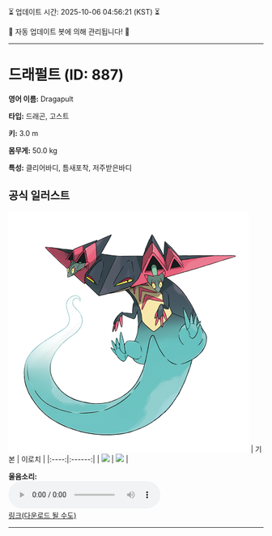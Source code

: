 
⏳ 업데이트 시간: 2025-10-06 04:56:21 (KST) ⏳

🤖 자동 업데이트 봇에 의해 관리됩니다! 🤖

---

# 드래펄트 (ID: 887)
**영어 이름:** Dragapult

**타입:** 드래곤, 고스트

**키:** 3.0 m

**몸무게:** 50.0 kg

**특성:** 클리어바디, 틈새포착, 저주받은바디

## 공식 일러스트
![](https://raw.githubusercontent.com/PokeAPI/sprites/master/sprites/pokemon/other/official-artwork/887.png)
| 기본 | 이로치 |
|:----:|:------:|
| <img src="http://play.pokemonshowdown.com/sprites/ani/dragapult.gif" width="200"> | <img src="http://play.pokemonshowdown.com/sprites/ani-shiny/dragapult.gif" width="200"> |

**울음소리:**<br><audio controls src="https://raw.githubusercontent.com/PokeAPI/cries/main/cries/pokemon/latest/887.ogg"></audio><br> [링크(다운로드 될 수도)](https://raw.githubusercontent.com/PokeAPI/cries/main/cries/pokemon/latest/887.ogg)


---
